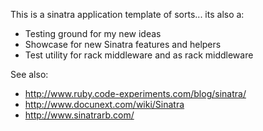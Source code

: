 This is a sinatra application template of sorts... its also a:

* Testing ground for my new ideas
* Showcase for new Sinatra features and helpers
* Test utility for rack middleware and as rack middleware


See also:

* <http://www.ruby.code-experiments.com/blog/sinatra/>
* <http://www.docunext.com/wiki/Sinatra>
* <http://www.sinatrarb.com/>

